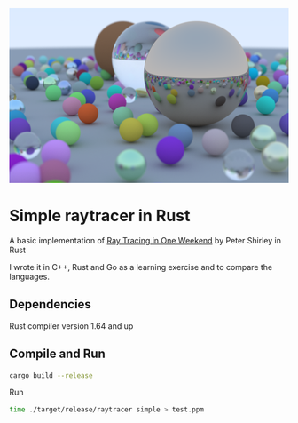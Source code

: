![](sample.png)

# Simple raytracer in Rust

A basic implementation of [Ray Tracing in One Weekend](https://raytracing.github.io/books/RayTracingInOneWeekend.html) by Peter Shirley in Rust

I wrote it in C++, Rust and Go as a learning exercise and to compare the languages.

## Dependencies

Rust compiler version 1.64 and up

## Compile and Run

```sh
cargo build --release
```

Run

```sh
time ./target/release/raytracer simple > test.ppm
```
